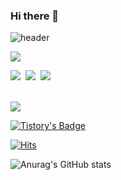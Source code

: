 ### Hi there 👋

<!--
**SsangSoo/SsangSoo** is a ✨ _special_ ✨ repository because its `README.md` (this file) appears on your GitHub profile.

Here are some ideas to get you started:

- 🔭 I’m currently working on ...
- 🌱 I’m currently learning ...
- 👯 I’m looking to collaborate on ...
- 🤔 I’m looking for help with ...
- 💬 Ask me about ...
- 📫 How to reach me: ...
- 😄 Pronouns: .....
- ⚡ Fun fact: ...
--> 
<!-- 헤더 -->
![header](https://capsule-render.vercel.app/api?type=waving&color=timeGradient&height=300&section=header&text=SsangSoo%20&fontSize=90)

<!--자바-->
<img src="https://img.shields.io/badge/Java-007396?style=for-the-badge&logo=Java&logoColor=white">

<!-- 스프링 계열 -->
<img src="https://img.shields.io/badge/Spring-6DB33F?style=for-the-badge&logo=Spring&logoColor=white">&nbsp;
<img src="https://img.shields.io/badge/SpringBoot-6DB33F?style=for-the-badge&logo=Spring Boot&logoColor=white">&nbsp;
<img src="https://img.shields.io/badge/Spring Security-6DB33F?style=for-the-badge&logo=Spring Security&logoColor=white">&nbsp;


<br>
<img src="https://img.shields.io/badge/MySql-4479A1?style=for-the-badge&logo=MySQL&logoColor=white">

<br>
<!-- <img src="https://img.shields.io/badge/Spring-6DB33F?style=for-the-badge&logo=Spring&logoColor=white">
<img src="https://img.shields.io/badge/Spring-6DB33F?style=for-the-badge&logo=Spring&logoColor=white"> -->
<!---->
<!---->
<!---->
<!---->
<!---->
<!---->
<!---->
<!---->
<!---->
<!---->
<!---->
<!----><!---->
<!---->
<!---->
<!---->
<!---->
<!---->




<!-- 블로그 뱃지 -->
[![Tistory's Badge](https://github-readme-tistory-card.vercel.app/api/badge?name=SsangSoo&theme={vue)](https://ssangsu.tistory.com/)



<!-- 방문자 수 -->
[![Hits](https://hits.seeyoufarm.com/api/count/incr/badge.svg?url=https%3A%2F%2Fgithub.com%2FSsangSoo&count_bg=%23D77D0C&title_bg=%23555555&icon=github.svg&icon_color=%23FFFFFF&title=GITHUB&edge_flat=false)](https://hits.seeyoufarm.com)
<!-- 깃허브 상태  -->
![Anurag's GitHub stats](https://github-readme-stats.vercel.app/api?username=SsangSoo&show_icons=true&theme=radical)


